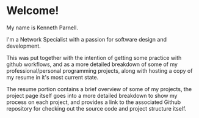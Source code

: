 # Welcome!


My name is Kenneth Parnell.

I'm a Network Specialist with a passion for software design and development.

This was put together with the intention of getting some practice with github workflows, and as a more detailed breakdown of some of my professional/personal programming projects, along with hosting a copy of my resume in it's most current state.

The resume portion contains a brief overview of some of my projects, the project page itself goes into a more detailed breakdown to show my process on each project, and provides a link to the associated Github repository for checking out the source code and project structure itself.
